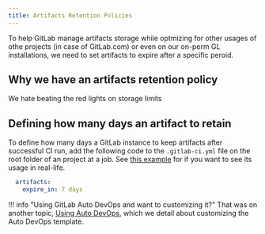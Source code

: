 ```yaml
---
title: Artifacts Retention Policies
---
```


To help GitLab manage artifacts storage while optmizing for other usages of othe projects (in case of GitLab.com) or even on our on-perm GL installations, we need to set artifacts to expire after a specific peroid.

## Why we have an artifacts retention policy

We hate beating the red lights on storage limits

## Defining how many days an artifact to retain

To define how many days a GitLab instance to keep artifacts after successful CI run, add the following code to the `.gitlab-ci.yml` file on the root folder of an project at a job. See [this example](https://gitlab.com/MadeByThePinsTeam-DevLabs/official-handbook/-/blob/dbb9383965c89eb7f88b75dfdc6a95bc63a7e288/.gitlab-ci.yml) for if you want to see its usage in real-life.

```yaml
  artifacts:
    expire_in: 7 days
```

!!! info "Using GitLab Auto DevOps and want to customizing it?"
    That was on another topic, [Using Auto DevOps](../the-gitlab-way/runners/auto-devops), which we detail about
    customizing the Auto DevOps template.
